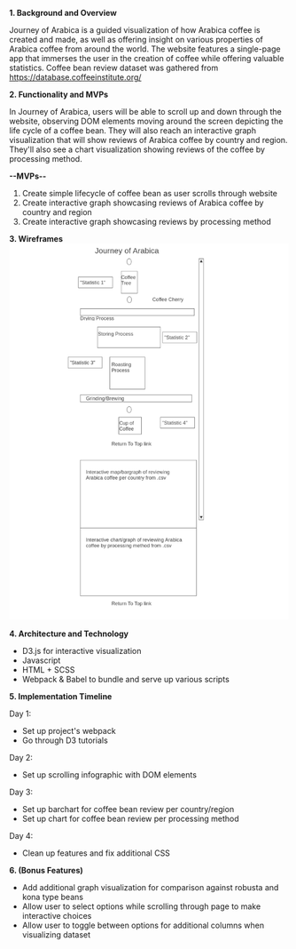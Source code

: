 **1. Background and Overview**

Journey of Arabica is a guided visualization of how Arabica coffee is created and made, as well as offering insight on various properties of Arabica coffee from around the world. The website features a single-page app that immerses the user in the creation of coffee while offering valuable statistics. Coffee bean review dataset was gathered from https://database.coffeeinstitute.org/

**2. Functionality and MVPs**

In Journey of Arabica, users will be able to scroll up and down through the website, observing DOM elements moving around the screen depicting the life cycle of a coffee bean. They will also reach an interactive graph visualization that will show reviews of Arabica coffee by country and region. They'll also see a chart visualization showing reviews of the coffee by processing method.

**--MVPs--**

1. Create simple lifecycle of coffee bean as user scrolls through website
2. Create interactive graph showcasing reviews of Arabica coffee by country and region
3. Create interactive graph showcasing reviews by processing method

**3. Wireframes**
![Wireframe](/assets/images/Wireframe.png "Wireframe")

**4. Architecture and Technology**

- D3.js for interactive visualization
- Javascript
- HTML + SCSS
- Webpack & Babel to bundle and serve up various scripts

**5. Implementation Timeline**

Day 1:

- Set up project's webpack
- Go through D3 tutorials

Day 2:

- Set up scrolling infographic with DOM elements

Day 3:

- Set up barchart for coffee bean review per country/region
- Set up chart for coffee bean review per processing method

Day 4:

- Clean up features and fix additional CSS

**6. (Bonus Features)**

- Add additional graph visualization for comparison against robusta and kona type beans
- Allow user to select options while scrolling through page to make interactive choices
- Allow user to toggle between options for additional columns when visualizing dataset


